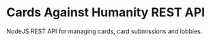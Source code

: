 # Cards Against Humanity REST API

NodeJS REST API for managing cards, card submissions and lobbies.
